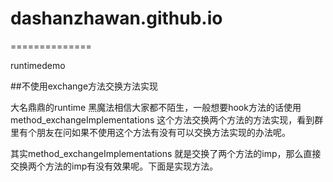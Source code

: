 # dashanzhawan.github.io
==============

runtimedemo

##不使用exchange方法交换方法实现

大名鼎鼎的runtime 黑魔法相信大家都不陌生，一般想要hook方法的话使用method_exchangeImplementations 这个方法交换两个方法的方法实现，看到群里有个朋友在问如果不使用这个方法有没有可以交换方法实现的办法呢。

其实method_exchangeImplementations 就是交换了两个方法的imp，那么直接交换两个方法的imp有没有效果呢。下面是实现方法。
